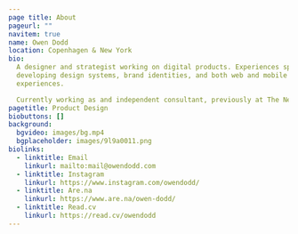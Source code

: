 ```yaml
---
page title: About
pageurl: ""
navitem: true
name: Owen Dodd
location: Copenhagen & New York
bio: 
  A designer and strategist working on digital products. Experiences spans
  developing design systems, brand identities, and both web and mobile
  experiences. 

  Currently working as and independent consultant, previously at The New York Times, and Artsy.
pagetitle: Product Design
biobuttons: []
background:
  bgvideo: images/bg.mp4
  bgplaceholder: images/9l9a0011.png
biolinks:
  - linktitle: Email
    linkurl: mailto:mail@owendodd.com
  - linktitle: Instagram
    linkurl: https://www.instagram.com/owendodd/
  - linktitle: Are.na
    linkurl: https://www.are.na/owen-dodd/
  - linktitle: Read.cv
    linkurl: https://read.cv/owendodd
---
```


